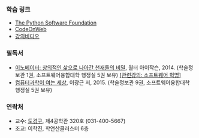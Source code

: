 ### 학습 링크

- [The Python Software Foundation](https://www.python.org/)
- [CodeOnWeb](https://erica.codeonweb.com) 
- [강의비디오]()

### 필독서

- [이노베이터: 창의적인 삶으로 나아간 천재들의 비밀](https://en.wikipedia.org/wiki/The_Innovators_(book)), 월터 아이작슨, 2014. (학술정보관 1권, 소프트웨어융합대학 행정실 5권 보유) [[관련강의: 소프트웨어 혁명]](https://www.youtube.com/playlist?list=PL0UNsS2daHTziQ6QcREkcMg773C4dhWAK)
- [컴퓨터과학이 여는 세상](https://cse.snu.ac.kr/node/20089), 이광근 저, 2015. (학술정보관 9권, 소프트웨어융합대학 행정실 5권 보유)

### 연락처

-	교수: [도경구](http://softopians.github.io/doggzone), 제4공학관 320호 (031-400-5667)
-	조교: 이학진, 학연산클러스터 6층
